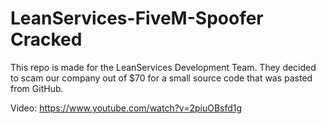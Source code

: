 # LeanServices-FiveM-Spoofer Cracked
This repo is made for the LeanServices Development Team. They decided to scam our company out of $70 for a small source code that was pasted from GitHub.

Video: https://www.youtube.com/watch?v=2piuOBsfd1g

